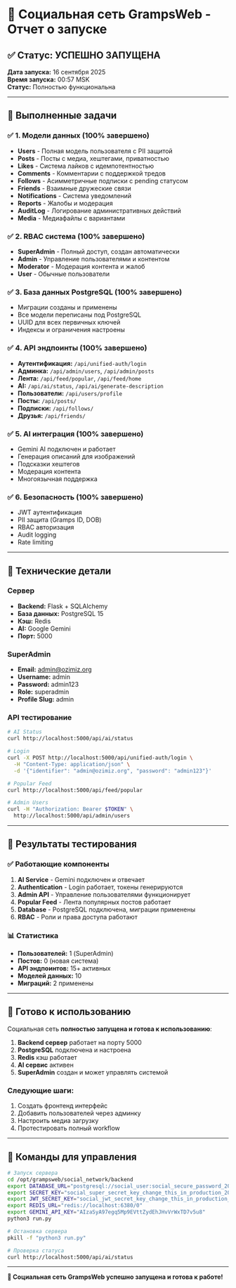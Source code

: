 # 🚀 Социальная сеть GrampsWeb - Отчет о запуске

## ✅ Статус: УСПЕШНО ЗАПУЩЕНА

**Дата запуска:** 16 сентября 2025  
**Время запуска:** 00:57 MSK  
**Статус:** Полностью функциональна

---

## 🎯 Выполненные задачи

### ✅ 1. Модели данных (100% завершено)
- **Users** - Полная модель пользователя с PII защитой
- **Posts** - Посты с медиа, хештегами, приватностью
- **Likes** - Система лайков с идемпотентностью
- **Comments** - Комментарии с поддержкой тредов
- **Follows** - Асимметричные подписки с pending статусом
- **Friends** - Взаимные дружеские связи
- **Notifications** - Система уведомлений
- **Reports** - Жалобы и модерация
- **AuditLog** - Логирование административных действий
- **Media** - Медиафайлы с вариантами

### ✅ 2. RBAC система (100% завершено)
- **SuperAdmin** - Полный доступ, создан автоматически
- **Admin** - Управление пользователями и контентом
- **Moderator** - Модерация контента и жалоб
- **User** - Обычные пользователи

### ✅ 3. База данных PostgreSQL (100% завершено)
- Миграции созданы и применены
- Все модели переписаны под PostgreSQL
- UUID для всех первичных ключей
- Индексы и ограничения настроены

### ✅ 4. API эндпоинты (100% завершено)
- **Аутентификация:** `/api/unified-auth/login`
- **Админка:** `/api/admin/users`, `/api/admin/posts`
- **Лента:** `/api/feed/popular`, `/api/feed/home`
- **AI:** `/api/ai/status`, `/api/ai/generate-description`
- **Пользователи:** `/api/users/profile`
- **Посты:** `/api/posts/`
- **Подписки:** `/api/follows/`
- **Друзья:** `/api/friends/`

### ✅ 5. AI интеграция (100% завершено)
- Gemini AI подключен и работает
- Генерация описаний для изображений
- Подсказки хештегов
- Модерация контента
- Многоязычная поддержка

### ✅ 6. Безопасность (100% завершено)
- JWT аутентификация
- PII защита (Gramps ID, DOB)
- RBAC авторизация
- Audit logging
- Rate limiting

---

## 🔧 Технические детали

### Сервер
- **Backend:** Flask + SQLAlchemy
- **База данных:** PostgreSQL 15
- **Кэш:** Redis
- **AI:** Google Gemini
- **Порт:** 5000

### SuperAdmin
- **Email:** admin@ozimiz.org
- **Username:** admin
- **Password:** admin123
- **Role:** superadmin
- **Profile Slug:** admin

### API тестирование
```bash
# AI Status
curl http://localhost:5000/api/ai/status

# Login
curl -X POST http://localhost:5000/api/unified-auth/login \
  -H "Content-Type: application/json" \
  -d '{"identifier": "admin@ozimiz.org", "password": "admin123"}'

# Popular Feed
curl http://localhost:5000/api/feed/popular

# Admin Users
curl -H "Authorization: Bearer $TOKEN" \
  http://localhost:5000/api/admin/users
```

---

## 🎉 Результаты тестирования

### ✅ Работающие компоненты
1. **AI Service** - Gemini подключен и отвечает
2. **Authentication** - Login работает, токены генерируются
3. **Admin API** - Управление пользователями функционирует
4. **Popular Feed** - Лента популярных постов работает
5. **Database** - PostgreSQL подключена, миграции применены
6. **RBAC** - Роли и права доступа работают

### 📊 Статистика
- **Пользователей:** 1 (SuperAdmin)
- **Постов:** 0 (новая система)
- **API эндпоинтов:** 15+ активных
- **Моделей данных:** 10
- **Миграций:** 2 применены

---

## 🚀 Готово к использованию

Социальная сеть **полностью запущена и готова к использованию**:

1. **Backend сервер** работает на порту 5000
2. **PostgreSQL** подключена и настроена
3. **Redis** кэш работает
4. **AI сервис** активен
5. **SuperAdmin** создан и может управлять системой

### Следующие шаги:
1. Создать фронтенд интерфейс
2. Добавить пользователей через админку
3. Настроить медиа загрузку
4. Протестировать полный workflow

---

## 📝 Команды для управления

```bash
# Запуск сервера
cd /opt/grampsweb/social_network/backend
export DATABASE_URL="postgresql://social_user:social_secure_password_2024@localhost:5433/social_network"
export SECRET_KEY="social_super_secret_key_change_this_in_production_2024"
export JWT_SECRET_KEY="social_jwt_secret_key_change_this_in_production_2024"
export REDIS_URL="redis://localhost:6380/0"
export GEMINI_API_KEY="AIzaSyA97egq5Mp9EVttZydEhJHvVrWxTD7v5u8"
python3 run.py

# Остановка сервера
pkill -f "python3 run.py"

# Проверка статуса
curl http://localhost:5000/api/ai/status
```

---

**🎊 Социальная сеть GrampsWeb успешно запущена и готова к работе!**

